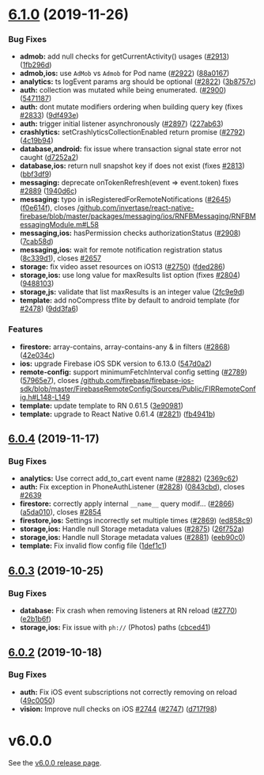 # [6.1.0](https://github.com/invertase/react-native-firebase/compare/v6.0.4...v6.1.0) (2019-11-26)


### Bug Fixes

* **admob:** add null checks for getCurrentActivity() usages ([#2913](https://github.com/invertase/react-native-firebase/issues/2913)) ([1fb296d](https://github.com/invertase/react-native-firebase/commit/1fb296dc3bc2ffcf2db1d09f5f17b0209ff8276a))
* **admob,ios:** use `AdMob` vs `Admob` for Pod name ([#2922](https://github.com/invertase/react-native-firebase/issues/2922)) ([88a0167](https://github.com/invertase/react-native-firebase/commit/88a01672a8e443e87c7e1513cdb0d0594dd47ed9))
* **analytics:** ts logEvent params arg should be optional ([#2822](https://github.com/invertase/react-native-firebase/issues/2822)) ([3b8757c](https://github.com/invertase/react-native-firebase/commit/3b8757c0d4f6787c2e5f1ca2c04e73e809d3deae))
* **auth:** collection was mutated while being enumerated. ([#2900](https://github.com/invertase/react-native-firebase/issues/2900)) ([5471187](https://github.com/invertase/react-native-firebase/commit/5471187b30527cd1157bde209886664e52413a7c))
* **auth:** dont mutate modifiers ordering when building query key (fixes [#2833](https://github.com/invertase/react-native-firebase/issues/2833)) ([9df493e](https://github.com/invertase/react-native-firebase/commit/9df493e837b6a709b8f61027690219738ffa830a))
* **auth:** trigger initial listener asynchronously ([#2897](https://github.com/invertase/react-native-firebase/issues/2897)) ([227ab63](https://github.com/invertase/react-native-firebase/commit/227ab631a6163a950af675da690b1467f7616d6c))
* **crashlytics:** setCrashlyticsCollectionEnabled return promise ([#2792](https://github.com/invertase/react-native-firebase/issues/2792)) ([4c19b94](https://github.com/invertase/react-native-firebase/commit/4c19b9439ddf6ecf57e59f7e2d8b64954678d8e5))
* **database,android:** fix issue where transaction signal state error not caught ([d7252a2](https://github.com/invertase/react-native-firebase/commit/d7252a2d4e1987114ab1a8e5c04f0088a86d2b5b))
* **database,ios:** return null snapshot key if does not exist (fixes [#2813](https://github.com/invertase/react-native-firebase/issues/2813)) ([bbf3df9](https://github.com/invertase/react-native-firebase/commit/bbf3df98ab88559de1392cba7163666a31e98ee3))
* **messaging:** deprecate onTokenRefresh(event => event.token) fixes [#2889](https://github.com/invertase/react-native-firebase/issues/2889) ([1940d6c](https://github.com/invertase/react-native-firebase/commit/1940d6c8fbab64ccf739186cea9633a605237942))
* **messaging:** typo in isRegisteredForRemoteNotifications ([#2645](https://github.com/invertase/react-native-firebase/issues/2645)) ([f0e614f](https://github.com/invertase/react-native-firebase/commit/f0e614f48567645e89e837ee56d3f3d251473b09)), closes [/github.com/invertase/react-native-firebase/blob/master/packages/messaging/ios/RNFBMessaging/RNFBMessagingModule.m#L58](https://github.com//github.com/invertase/react-native-firebase/blob/master/packages/messaging/ios/RNFBMessaging/RNFBMessagingModule.m/issues/L58)
* **messaging,ios:** hasPermission checks authorizationStatus ([#2908](https://github.com/invertase/react-native-firebase/issues/2908)) ([7cab58d](https://github.com/invertase/react-native-firebase/commit/7cab58d87fcba592c697a3441bd77033eb09ab3c))
* **messaging,ios:** wait for remote notification registration status ([8c339d1](https://github.com/invertase/react-native-firebase/commit/8c339d10e288ef60e83e38bc4a245c5a251c83ff)), closes [#2657](https://github.com/invertase/react-native-firebase/issues/2657)
* **storage:** fix video asset resources on iOS13 ([#2750](https://github.com/invertase/react-native-firebase/issues/2750)) ([fded286](https://github.com/invertase/react-native-firebase/commit/fded28621fb5c73c3daba009cc4f2ef6fde21745))
* **storage,ios:** use long value for maxResults list option (fixes [#2804](https://github.com/invertase/react-native-firebase/issues/2804)) ([9488103](https://github.com/invertase/react-native-firebase/commit/94881037e0d304e3a585088be1dcae42be8794a8))
* **storage,js:** validate that list maxResults is an integer value ([2fc9e9d](https://github.com/invertase/react-native-firebase/commit/2fc9e9d537e954989a50f941e2479fbbdb3874c9))
* **template:** add noCompress tflite by default to android template (for [#2478](https://github.com/invertase/react-native-firebase/issues/2478)) ([9dd3fa6](https://github.com/invertase/react-native-firebase/commit/9dd3fa68c30b8b2f687bae4d9e81f438311ae739))


### Features

* **firestore:** array-contains, array-contains-any & in filters ([#2868](https://github.com/invertase/react-native-firebase/issues/2868)) ([42e034c](https://github.com/invertase/react-native-firebase/commit/42e034c4807da54441d2baeab9f57bbf1a137a4a))
* **ios:** upgrade Firebase iOS SDK version to 6.13.0 ([547d0a2](https://github.com/invertase/react-native-firebase/commit/547d0a2d74a68808b29063f9b3aa3e1ac38551fc))
* **remote-config:** support minimumFetchInterval config setting ([#2789](https://github.com/invertase/react-native-firebase/issues/2789)) ([57965e7](https://github.com/invertase/react-native-firebase/commit/57965e73a7e1089335c5446fb91cd44c1b19725d)), closes [/github.com/firebase/firebase-ios-sdk/blob/master/FirebaseRemoteConfig/Sources/Public/FIRRemoteConfig.h#L148-L149](https://github.com//github.com/firebase/firebase-ios-sdk/blob/master/FirebaseRemoteConfig/Sources/Public/FIRRemoteConfig.h/issues/L148-L149)
* **template:** update template to RN 0.61.5 ([3e90981](https://github.com/invertase/react-native-firebase/commit/3e909813fb1b14a3baeb3468cb5e78ea86503f60))
* **template:** upgrade to React Native 0.61.4 ([#2821](https://github.com/invertase/react-native-firebase/issues/2821)) ([fb4941b](https://github.com/invertase/react-native-firebase/commit/fb4941b6e5dc6b3101eeaa2c1c429300a3e05da7))



## [6.0.4](https://github.com/invertase/react-native-firebase/compare/v6.0.3...v6.0.4) (2019-11-17)


### Bug Fixes

* **analytics:** Use correct add_to_cart event name ([#2882](https://github.com/invertase/react-native-firebase/issues/2882)) ([2369c62](https://github.com/invertase/react-native-firebase/commit/2369c629fc21705f32f2a4b6487260e3ab05569e))
* **auth:** Fix exception in PhoneAuthListener ([#2828](https://github.com/invertase/react-native-firebase/issues/2828)) ([0843cbd](https://github.com/invertase/react-native-firebase/commit/0843cbdf3a4548c78a93bed115a1b3b0666436d1)), closes [#2639](https://github.com/invertase/react-native-firebase/issues/2639)
* **firestore:** correctly apply internal `__name__` query modif… ([#2866](https://github.com/invertase/react-native-firebase/issues/2866)) ([a5da010](https://github.com/invertase/react-native-firebase/commit/a5da0107ff570dc6327bb3ae5d7fff4143183ac9)), closes [#2854](https://github.com/invertase/react-native-firebase/issues/2854)
* **firestore,ios:** Settings incorrectly set multiple times ([#2869](https://github.com/invertase/react-native-firebase/issues/2869)) ([ed858c9](https://github.com/invertase/react-native-firebase/commit/ed858c96eee0bcfa796faf3f151116c35a4328c0))
* **storage,ios:** Handle null Storage metadata values ([#2875](https://github.com/invertase/react-native-firebase/issues/2875)) ([26f752a](https://github.com/invertase/react-native-firebase/commit/26f752a1172a36e7c5ea837c1792610fd37adbb4))
* **storage,ios:** Handle null Storage metadata values ([#2881](https://github.com/invertase/react-native-firebase/issues/2881)) ([eeb90c0](https://github.com/invertase/react-native-firebase/commit/eeb90c0a376e88f4ceb20a1dc5fd3bb4ce558a61))
* **template:** Fix invalid flow config file ([1def1c1](https://github.com/invertase/react-native-firebase/commit/1def1c1ce5ee320e7ff8d490e9e711281f5abdda))



## [6.0.3](https://github.com/invertase/react-native-firebase/compare/v6.0.2...v6.0.3) (2019-10-25)


### Bug Fixes

* **database:** Fix crash when removing listeners at RN reload ([#2770](https://github.com/invertase/react-native-firebase/issues/2770)) ([e2b1b6f](https://github.com/invertase/react-native-firebase/commit/e2b1b6f56f8123ccf5f9c03bf6b5bc64a95ccc89))
* **storage,ios:** Fix issue with `ph://` (Photos) paths ([cbced41](https://github.com/invertase/react-native-firebase/commit/cbced419d4a85661da445929c8b3640b028f340b))



## [6.0.2](https://github.com/invertase/react-native-firebase/compare/v6.0.1...v6.0.2) (2019-10-18)


### Bug Fixes

* **auth:** Fix iOS event subscriptions not correctly removing on reload ([49c0050](https://github.com/invertase/react-native-firebase/commit/49c0050383aa0c54a2329104e2ad85a5e41a4a95))
* **vision:** Improve null checks on iOS [#2744](https://github.com/invertase/react-native-firebase/issues/2744) ([#2747](https://github.com/invertase/react-native-firebase/issues/2747)) ([d717f98](https://github.com/invertase/react-native-firebase/commit/d717f981d480d14476ed278fed349b1bedea8798))


# v6.0.0

See the [v6.0.0 release page](https://invertase.io/oss/react-native-firebase/releases/v6.0.0).
